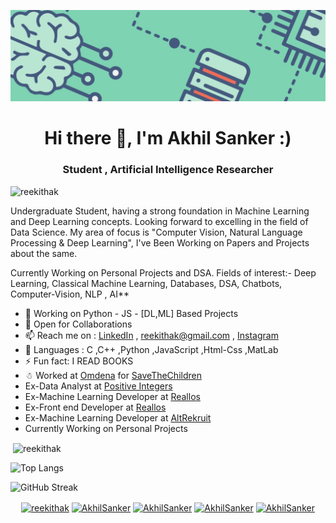 
![Let Through New](https://github.com/reekithak/reekithak/blob/master/1.jpg)

<h1 align="center"> Hi there 👋, I'm Akhil Sanker :) </h1>
<h3 align="center">Student , Artificial Intelligence Researcher</h3>

<p align="left"> <img src="https://komarev.com/ghpvc/?username=reekithak" alt="reekithak" /> </p>



Undergraduate Student, having a strong foundation in Machine Learning and Deep Learning concepts. Looking forward to excelling in the field of Data Science.
My area of focus is "Computer Vision, Natural Language Processing & Deep Learning", I've Been Working on Papers and Projects about the same.

Currently Working on Personal Projects and DSA.
Fields of interest:- Deep Learning, Classical Machine Learning, Databases, DSA, Chatbots, Computer-Vision, NLP , AI** 


- 🔭 Working on Python - JS - [DL,ML] Based Projects
- 👯 Open for Collaborations 
- 📫 Reach me on : [LinkedIn](https://www.linkedin.com/in/akhilsanker/) , reekithak@gmail.com  , [Instagram](https://www.instagram.com/akhilsank.er/)
- 👻 Languages : C ,C++ ,Python ,JavaScript ,Html-Css ,MatLab
- ⚡ Fun fact: I READ BOOKS
- ☃ Worked at [Omdena](https://omdena.com/) for [SaveTheChildren](https://www.savethechildren.net/)
- Ex-Data Analyst at [Positive Integers](http://www.positiveintegers.com/)
- Ex-Machine Learning Developer at [Reallos](https://www.reallos.com/)
- Ex-Front end Developer at [Reallos](https://www.reallos.com/)
- Ex-Machine Learning Developer at [AltRekruit](https://altrekruit.com/)
- Currently Working on Personal Projects


<p>&nbsp;<img align="center" src="https://github-readme-stats.vercel.app/api?username=reekithak&show_icons=true" alt="reekithak" /></p>

![Top Langs](https://github-readme-stats.vercel.app/api/top-langs/?username=reekithak&layout=compact)

![GitHub Streak](https://github-readme-streak-stats.herokuapp.com/?user=reekithak)



<p align="center">
<a href="https://dev.to/reekithak" target="blank"><img align="center" src="https://cdn.jsdelivr.net/npm/simple-icons@3.0.1/icons/dev-dot-to.svg" alt="reekithak" height="30" width="30" /></a>
<a href="https://twitter.com/ak_iL_reEkit_H" target="blank"><img align="center" src="https://cdn.jsdelivr.net/npm/simple-icons@3.0.1/icons/twitter.svg" alt="AkhilSanker" height="30" width="30" /></a>
<a href="https://www.linkedin.com/in/akhilsanker/" target="blank"><img align="center" src="https://cdn.jsdelivr.net/npm/simple-icons@3.0.1/icons/linkedin.svg" alt="AkhilSanker" height="30" width="30" /></a>
<a href="https://kaggle.com/reekithak" target="blank"><img align="center" src="https://cdn.jsdelivr.net/npm/simple-icons@3.0.1/icons/kaggle.svg" alt="AkhilSanker" height="30" width="30" /></a>
<a href="https://instagram.com/akhilsank.er" target="blank"><img align="center" src="https://cdn.jsdelivr.net/npm/simple-icons@3.0.1/icons/instagram.svg" alt="AkhilSanker" height="30" width="30" /></a>
</p>

